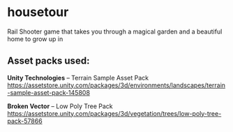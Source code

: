 # housetour
Rail Shooter game that takes you through a magical garden and a beautiful home to grow up in



## Asset packs used: 

**Unity Technologies** – Terrain Sample Asset Pack \
https://assetstore.unity.com/packages/3d/environments/landscapes/terrain-sample-asset-pack-145808 

**Broken Vector** – Low Poly Tree Pack \
https://assetstore.unity.com/packages/3d/vegetation/trees/low-poly-tree-pack-57866 
